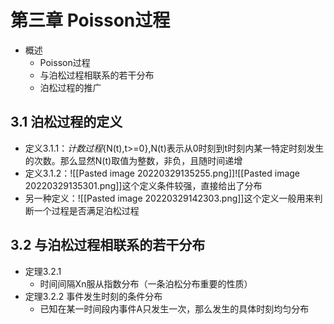 # 第三章 Poisson过程
- 概述
	- Poisson过程
	- 与泊松过程相联系的若干分布
	- 泊松过程的推广
## 3.1 泊松过程的定义
- 定义3.1.1：*计数过程*{N(t),t>=0},N(t)表示从0时刻到t时刻内某一特定时刻发生的次数。那么显然N(t)取值为整数，非负，且随时间递增
- 定义3.1.2：![[Pasted image 20220329135255.png]]![[Pasted image 20220329135301.png]]这个定义条件较强，直接给出了分布
- 另一种定义：![[Pasted image 20220329142303.png]]这个定义一般用来判断一个过程是否满足泊松过程
## 3.2 与泊松过程相联系的若干分布
- 定理3.2.1
	- 时间间隔Xn服从指数分布（一条泊松分布重要的性质）
- 定理3.2.2 事件发生时刻的条件分布
	- 已知在某一时间段内事件A只发生一次，那么发生的具体时刻均匀分布